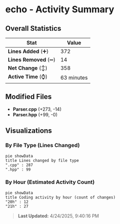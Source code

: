 # echo - Activity Summary 

## Overall Statistics

| Stat                   | Value                                                             |
| ---------------------- | ----------------------------------------------------------------- |
| **Lines Added** (➕)   | 372                                          |
| **Lines Removed** (➖) | 14                                        |
| **Net Change** (↕)    | 358                |
| **Active Time** (⌚)   | 63 minutes |


## Modified Files
- **Parser.cpp** (+273, -14)
- **Parser.hpp** (+99, -0)

## Visualizations

### By File Type (Lines Changed)

```mermaid
pie showData
title Lines changed by file type
".cpp" : 287
".hpp" : 99
```

### By Hour (Estimated Activity Count)

```mermaid
pie showData
title Coding activity by hour (count of changes)
"20h" : 12
"21h" : 27
```


> **Last Updated:** 4/24/2025, 9:40:16 PM